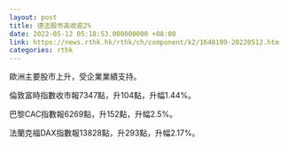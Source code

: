 ```yaml
---
layout: post
title: 德法股市高收逾2%
date: 2022-05-12 05:18:53.000000000 +08:00
link: https://news.rthk.hk/rthk/ch/component/k2/1648109-20220512.htm
categories: rthk
---
```


歐洲主要股市上升，受企業業績支持。

倫敦富時指數收市報7347點，升104點，升幅1.44%。

巴黎CAC指數報6269點，升152點，升幅2.5%。

法蘭克福DAX指數報13828點，升293點，升幅2.17%。
